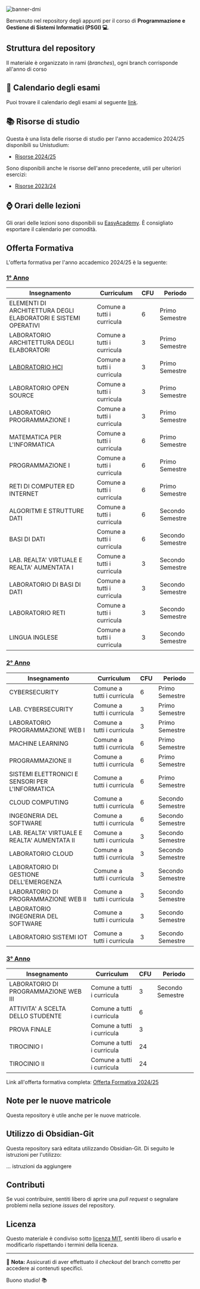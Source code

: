 ![banner-dmi](https://github.com/user-attachments/assets/a652959a-f79f-4c08-b7ea-58c52182dfde)

Benvenuto nel repository degli appunti per il corso di **Programmazione e Gestione di Sistemi Informatici (PSGI) 💻**.

## Struttura del repository
Il materiale è organizzato in rami (*branches*), ogni branch corrisponde all'anno di corso

## 📆 Calendario degli esami
Puoi trovare il calendario degli esami al seguente [link](https://www.dmi.unipg.it/didattica/programmazione-gestione-sistemi-informatici/calendario-esami).

## 📚 Risorse di studio
Questa è una lista delle risorse di studio per l'anno accademico 2024/25 disponibili su Unistudium:
- [Risorse 2024/25](https://unistudium.unipg.it/unistudium/course/index.php?categoryid=4868)

Sono disponibili anche le risorse dell'anno precedente, utili per ulteriori esercizi:
- [Risorse 2023/24](https://unistudium.unipg.it/unistudium/course/index.php?categoryid=4785)

## ⌚️ Orari delle lezioni
Gli orari delle lezioni sono disponibili su [EasyAcademy](https://easyacademy.unipg.it/agendaweb/index.php?view=easycourse&_lang=it&include=corso). È consigliato esportare il calendario per comodità.

## Offerta Formativa
L'offerta formativa per l'anno accademico 2024/25 è la seguente:

### [1° Anno](https://github.com/MrTartuf0/PGSI-notes/tree/year-1)
| Insegnamento | Curriculum | CFU | Periodo |
|--------------|-------------|-----|---------|
| ELEMENTI DI ARCHITETTURA DEGLI ELABORATORI E SISTEMI OPERATIVI | Comune a tutti i curricula | 6 | Primo Semestre |
| LABORATORIO ARCHITETTURA DEGLI ELABORATORI | Comune a tutti i curricula | 3 | Primo Semestre |
| [LABORATORIO HCI](https://github.com/MrTartuf0/PGSI-notes/blob/year-1/hci/lab_hci.md) | Comune a tutti i curricula | 3 | Primo Semestre |
| LABORATORIO OPEN SOURCE | Comune a tutti i curricula | 3 | Primo Semestre |
| LABORATORIO PROGRAMMAZIONE I | Comune a tutti i curricula | 3 | Primo Semestre |
| MATEMATICA PER L'INFORMATICA | Comune a tutti i curricula | 6 | Primo Semestre |
| PROGRAMMAZIONE I | Comune a tutti i curricula | 6 | Primo Semestre |
| RETI DI COMPUTER ED INTERNET | Comune a tutti i curricula | 6 | Primo Semestre |
| ALGORITMI E STRUTTURE DATI | Comune a tutti i curricula | 6 | Secondo Semestre |
| BASI DI DATI | Comune a tutti i curricula | 6 | Secondo Semestre |
| LAB. REALTA' VIRTUALE E REALTA' AUMENTATA I | Comune a tutti i curricula | 3 | Secondo Semestre |
| LABORATORIO DI BASI DI DATI | Comune a tutti i curricula | 3 | Secondo Semestre |
| LABORATORIO RETI | Comune a tutti i curricula | 3 | Secondo Semestre |
| LINGUA INGLESE | Comune a tutti i curricula | 3 | Secondo Semestre |

### [2° Anno](https://github.com/MrTartuf0/PGSI-notes/tree/year-2)
| Insegnamento | Curriculum | CFU | Periodo |
|--------------|-------------|-----|---------|
| CYBERSECURITY | Comune a tutti i curricula | 6 | Primo Semestre |
| LAB. CYBERSECURITY | Comune a tutti i curricula | 3 | Primo Semestre |
| LABORATORIO PROGRAMMAZIONE WEB I | Comune a tutti i curricula | 3 | Primo Semestre |
| MACHINE LEARNING | Comune a tutti i curricula | 6 | Primo Semestre |
| PROGRAMMAZIONE II | Comune a tutti i curricula | 6 | Primo Semestre |
| SISTEMI ELETTRONICI E SENSORI PER L'INFORMATICA | Comune a tutti i curricula | 6 | Primo Semestre |
| CLOUD COMPUTING | Comune a tutti i curricula | 6 | Secondo Semestre |
| INGEGNERIA DEL SOFTWARE | Comune a tutti i curricula | 6 | Secondo Semestre |
| LAB. REALTA' VIRTUALE E REALTA' AUMENTATA II | Comune a tutti i curricula | 3 | Secondo Semestre |
| LABORATORIO CLOUD | Comune a tutti i curricula | 3 | Secondo Semestre |
| LABORATORIO DI GESTIONE DELL'EMERGENZA | Comune a tutti i curricula | 3 | Secondo Semestre |
| LABORATORIO DI PROGRAMMAZIONE WEB II | Comune a tutti i curricula | 3 | Secondo Semestre |
| LABORATORIO INGEGNERIA DEL SOFTWARE | Comune a tutti i curricula | 3 | Secondo Semestre |
| LABORATORIO SISTEMI IOT | Comune a tutti i curricula | 3 | Secondo Semestre |

### [3° Anno](https://github.com/MrTartuf0/PGSI-notes/tree/year-3)
| Insegnamento | Curriculum | CFU | Periodo |
|--------------|-------------|-----|---------|
| LABORATORIO DI PROGRAMMAZIONE WEB III | Comune a tutti i curricula | 3 | Secondo Semestre |
| ATTIVITA' A SCELTA DELLO STUDENTE | Comune a tutti i curricula | 6 | |
| PROVA FINALE | Comune a tutti i curricula | 3 | |
| TIROCINIO I | Comune a tutti i curricula | 24 | |
| TIROCINIO II | Comune a tutti i curricula | 24 | |

Link all'offerta formativa completa: [Offerta Formativa 2024/25](https://www.unipg.it/didattica/corsi-di-laurea-e-laurea-magistrale/archivio/offerta-formativa-2024-25?view=elenco&idcorso=1600&annoregolamento=2024&tab=INS)

## Note per le nuove matricole
Questa repository è utile anche per le nuove matricole.

## Utilizzo di Obsidian-Git
Questa repository sarà editata utilizzando Obsidian-Git. Di seguito le istruzioni per l'utilizzo:

... istruzioni da aggiungere

## Contributi
Se vuoi contribuire, sentiti libero di aprire una *pull request* o segnalare problemi nella sezione *issues* del repository.

## Licenza
Questo materiale è condiviso sotto [licenza MIT](https://github.com/MrTartuf0/PGSI-notes/blob/main/LICENSE), sentiti libero di usarlo e modificarlo rispettando i termini della licenza.

---

📌 **Nota:** Assicurati di aver effettuato il *checkout* del branch corretto per accedere ai contenuti specifici.

Buono studio! 📚

